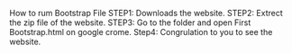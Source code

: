 How to rum Bootstrap File
STEP1: Downloads the website.
STEP2: Extrect the zip file of the website.
STEP3: Go to the folder and open First Bootstrap.html on google crome.
Step4: Congrulation to you to see the website.
